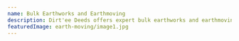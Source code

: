 ```yaml
---
name: Bulk Earthworks and Earthmoving
description: Dirt'ee Deeds offers expert bulk earthworks and earthmoving solutions and services to handle large-scale excavation and material relocation projects. we have the equipment and expertise to move vast quantities of earth efficiently and safely, ensuring your site is perfectly prepared for construction or development. Our commitment to quality and precision ensures optimal results for all your bulk earthworks and earthmoving needs.
featuredImage: earth-moving/image1.jpg
---
```

